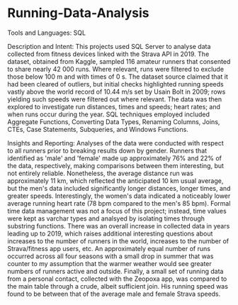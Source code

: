 # Running-Data-Analysis

Tools and Languages: SQL

Description and Intent: This projects used SQL Server to analyse data collected from fitness devices linked with the Strava API in 2019. The dataset, obtained from Kaggle, sampled 116 amateur runners that consented to share nearly 42 000 runs. Where relevant, runs were filtered to exclude those below 100 m and with times of 0 s. The dataset source claimed that it had been cleared of outliers, but initial checks highlighted running speeds vastly above the world record of 10.44 m/s set by Usain Bolt in 2009; rows yielding such speeds were filtered out where relevant. The data was then explored to investigate run distances, times and speeds; heart rates; and when runs occur during the year. SQL techniques employed included Aggregate Functions, Converting Data Types, Renaming Columns, Joins, CTEs, Case Statements, Subqueries, and Windows Functions.

Insights and Reporting: Analyses of the data were conducted with respect to all runners prior to breaking results down by gender. Runners that identified as 'male' and 'female' made up approximately 76% and 22% of the data, respectively, making comparisons between them interesting, but not entirely reliable. Nonetheless, the average distance run was approximately 11 km, which reflected the anticipated 10 km usual average, but the men's data included significantly longer distances, longer times, and greater speeds. Interestingly, the women's data indicated a noticeably lower average running heart rate (78 bpm compared to the men's 85 bpm). Formal time data management was not a focus of this project; instead, time values were kept as varchar types and analsyed by isolating times through substring functions. There was an overall increase in collected data in years leading up to 2019, which raises additional interesting questions about increases to the number of runners in the world, increases to the number of Strava/fitness app users, etc. An approximately equal number of runs occurred across all four seasons with a small drop in summer that was counter to my assumption that the warmer weather would see greater numbers of runners active and outside. Finally, a small set of running data from a personal contact, collected with the Zeopoxa app, was compared to the main table through a crude, albeit sufficient join. His running speed was found to be between that of the average male and female Strava speeds.
